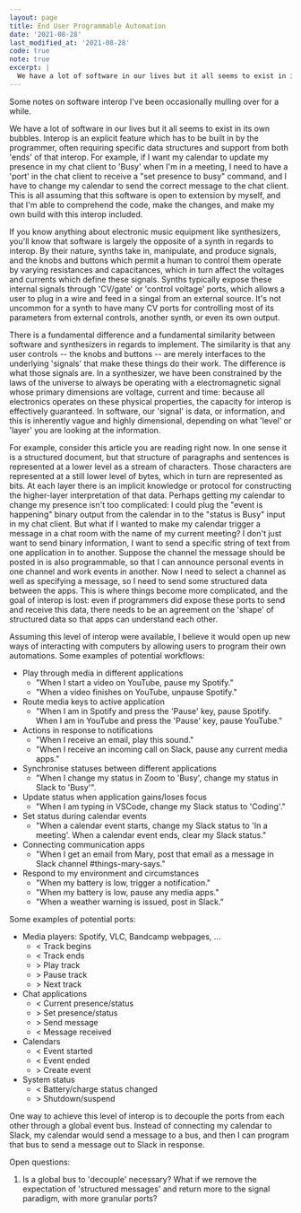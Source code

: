 ```yaml
---
layout: page
title: End User Programmable Automation
date: '2021-08-28'
last_modified_at: '2021-08-28'
code: true
note: true
excerpt: |
  We have a lot of software in our lives but it all seems to exist in its own bubbles. Interop is an explicit feature which has to be built in by the programmer, often requiring specific data structures and support from both 'ends' of that interop. For example, if I want my calendar to update my presence in my chat client to 'Busy' when I'm in a meeting, I need to have a 'port' in the chat client to receive a "set presence to busy" command, and I have to change my calendar to send the correct message to the chat client. This is all assuming that this software is open to extension by myself, and that I'm able to comprehend the code, make the changes, and make my own build with this interop included.
---
```


Some notes on software interop I've been occasionally mulling over for a while.

We have a lot of software in our lives but it all seems to exist in its own bubbles. Interop is an explicit feature which has to be built in by the programmer, often requiring specific data structures and support from both 'ends' of that interop. For example, if I want my calendar to update my presence in my chat client to 'Busy' when I'm in a meeting, I need to have a 'port' in the chat client to receive a "set presence to busy" command, and I have to change my calendar to send the correct message to the chat client. This is all assuming that this software is open to extension by myself, and that I'm able to comprehend the code, make the changes, and make my own build with this interop included.

If you know anything about electronic music equipment like synthesizers, you'll know that software is largely the opposite of a synth in regards to interop. By their nature, synths take in, manipulate, and produce signals, and the knobs and buttons which permit a human to control them operate by varying resistances and capacitances, which in turn affect the voltages and currents which define these signals. Synths typically expose these internal signals through 'CV/gate' or 'control voltage' ports, which allows a user to plug in a wire and feed in a singal from an external source. It's not uncommon for a synth to have many CV ports for controlling most of its parameters from external controls, another synth, or even its own output.

There is a fundamental difference and a fundamental similarity between software and synthesizers in regards to implement. The similarity is that any user controls -- the knobs and buttons -- are merely interfaces to the underlying 'signals' that make these things do their work. The difference is what those signals are. In a synthesizer, we have been constrained by the laws of the universe to always be operating with a electromagnetic signal whose primary dimensions are voltage, current and time: because all electronics operates on these physical properties, the capacity for interop is effectively guaranteed. In software, our 'signal' is data, or information, and this is inherently vague and highly dimensional, depending on what 'level' or 'layer' you are looking at the information.

For example, consider this article you are reading right now. In one sense it is a structured document, but that structure of paragraphs and sentences is represented at a lower level as a stream of characters. Those characters are represented at a still lower level of bytes, which in turn are represented as bits. At each layer there is an implicit knowledge or protocol for constructing the higher-layer interpretation of that data. Perhaps getting my calendar to change my presence isn't too complicated: I could plug the "event is happening" binary output from the calendar in to the "status is Busy" input in my chat client. But what if I wanted to make my calendar trigger a message in a chat room with the name of my current meeting? I don't just want to send binary information, I want to send a specific string of text from one application in to another. Suppose the channel the message should be posted in is also programmable, so that I can announce personal events in one channel and work events in another. Now I need to select a channel as well as specifying a message, so I need to send some structured data between the apps. This is where things become more complicated, and the goal of interop is lost: even if programmers did expose these ports to send and receive this data, there needs to be an agreement on the 'shape' of structured data so that apps can understand each other.

Assuming this level of interop were available, I believe it would open up new ways of interacting with computers by allowing users to program their own automations. Some examples of potential workflows:

* Play through media in different applications
  * "When I start a video on YouTube, pause my Spotify."
  * "When a video finishes on YouTube, unpause Spotify."
* Route media keys to active application
  * "When I am in Spotify and press the 'Pause' key, pause Spotify. When I am in YouTube and press the 'Pause' key, pause YouTube."
* Actions in response to notifications
  * "When I receive an email, play this sound."
  * "When I receive an incoming call on Slack, pause any current media apps."
* Synchronise statuses between different applications
  * "When I change my status in Zoom to 'Busy', change my status in Slack to 'Busy'".
* Update status when application gains/loses focus
  * "When I am typing in VSCode, change my Slack status to 'Coding'."
* Set status during calendar events
  * "When a calendar event starts, change my Slack status to 'In a meeting'. When a calendar event ends, clear my Slack status."
* Connecting communication apps
  * "When I get an email from Mary, post that email as a message in Slack channel #things-mary-says."
* Respond to my environment and circumstances
  * "When my battery is low, trigger a notification."
  * "When my battery is low, pause any media apps."
  * "When a weather warning is issued, post in Slack."

Some examples of potential ports:

* Media players: Spotify, VLC, Bandcamp webpages, ...
  * < Track begins
  * < Track ends
  * \> Play track
  * \> Pause track
  * \> Next track
* Chat applications
  * < Current presence/status
  * \> Set presence/status
  * \> Send message
  * < Message received
* Calendars
  * < Event started
  * < Event ended
  * \> Create event
* System status
  * < Battery/charge status changed
  * \> Shutdown/suspend

One way to achieve this level of interop is to decouple the ports from each other through a global event bus. Instead of connecting my calendar to Slack, my calendar would send a message to a bus, and then I can program that bus to send a message out to Slack in response.

Open questions:

1. Is a global bus to 'decouple' necessary? What if we remove the expectation of 'structured messages' and return more to the signal paradigm, with more granular ports?
